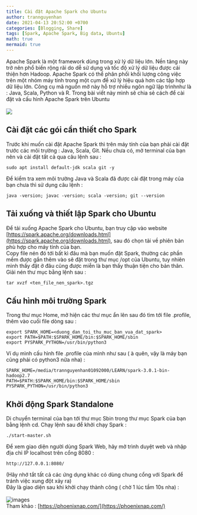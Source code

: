 ```yaml
---
title: Cài đặt Apache Spark cho Ubuntu
author: trannguyenhan
date: 2021-04-13 20:52:00 +0700
categories: [Blogging, Share]
tags: [Spark, Apache Spark, Big data, Ubuntu]
math: true
mermaid: true
---
```


Apache Spark là một framework dùng trong xử lý dữ liệu lớn. Nền tảng này trở nên phổ biến rộng rãi do dễ sử dụng và tốc độ xử lý dữ liệu được cải thiện hơn Hadoop. Apache Spark có thể phân phối khối lượng công việc trên một nhóm máy tính trong một cụm để xử lý hiệu quả hơn các tập hợp dữ liệu lớn. Công cụ mã nguồn mở này hỗ trợ nhiều ngôn ngữ lập trìnhnhư là : Java, Scala, Python và R. Trong bài viết này mình sẽ chia sẻ cách để cài đặt và cấu hình Apache Spark trên Ubuntu <br /> <br />
![](https://images.viblo.asia/85f587d7-c39c-477a-af2d-37f5b2cd7923.png)
<br />
## Cài đặt các gói cần thiết cho Spark
Trước khi muốn cài đặt Apache Spark thì trên máy tính của bạn phải cài đặt trước các môi trường : Java, Scala, Git. Nếu chưa có, mở terminal của bạn nên và cài đặt tất cả qua câu lệnh sau : <br />
```
sudo apt install default-jdk scala git -y
```
Để kiểm tra xem môi trường Java và Scala đã được cài đặt trong máy của bạn chưa thì sử dụng câu lệnh : <br />
```
java -version; javac -version; scala -version; git --version
```
## Tải xuống và thiết lập Spark cho Ubuntu
Để tải xuống Apache Spark cho Ubuntu, bạn truy cập vào website [https://spark.apache.org/downloads.html](https://spark.apache.org/downloads.html), sau đó chọn tải về phiên bản phù hợp cho máy tính của bạn. <br />
Copy file nén đó tới bất kì đâu mà bạn muốn đặt Spark, thường các phần mềm được gắn thêm vào sẽ đặt trong thư mục /opt của Ubuntu, tuy nhiên mình thấy đặt ở đâu cũng được miễn là bạn thấy thuận tiện cho bản thân. Giải nén thư mục bằng lệnh sau : 
```
tar xvzf <ten_file_nen_spark>.tgz
```
## Cấu hình môi trường Spark
Trong thư mục Home, mở hiện các thư mục ẩn lên sau đó tìm tới file .profile, thêm vào cuối file dòng sau : 
```
export SPARK_HOME=<duong_dan_toi_thu_muc_ban_vua_dat_spark>
export PATH=$PATH:$SPARK_HOME/bin:$SPARK_HOME/sbin
export PYSPARK_PYTHON=/usr/bin/python3
```
Ví dụ mình cấu hình file .profile của mình như sau ( à quên, vậy là máy bạn cũng phải có python3 nữa nha) : 
```
SPARK_HOME=/media/trannguyenhan01092000/LEARN/spark-3.0.1-bin-hadoop2.7
PATH=$PATH:$SPARK_HOME/bin:$SPARK_HOME/sbin
PYSPARK_PYTHON=/usr/bin/python3
```
## Khởi động Spark Standalone
Di chuyển terminal của bạn tới thư mục Sbin trong thư mục Spark của bạn bằng lệnh cd. Chạy lệnh sau để khởi chạy Spark  : 
```
./start-master.sh
```
Để xem giao diện người dùng Spark Web, hãy mở trình duyệt web và nhập địa chỉ IP localhost trên cổng 8080 : 
```
http://127.0.0.1:8080/
```
(Hãy nhớ tắt tất cả các ứng dụng khác có dùng chung cổng với Spark để tránh việc xung đột xảy ra) <br />
Đây là giao diện sau khi khởi chạy thành công ( chờ 1 lúc tầm 10s nha) : <br /><br />
![images](https://images.viblo.asia/f41b8ef3-8a2c-48a4-908a-4454233fad3c.png)
<br />
Tham khảo : [https://phoenixnap.com/](https://phoenixnap.com/)
